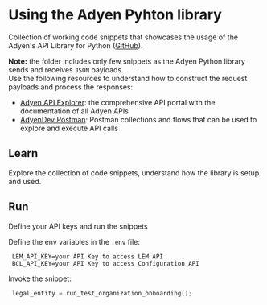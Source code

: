 # Using the Adyen Pyhton library

Collection of working code snippets that showcases the usage of the Adyen's API Library for Python ([GitHub](https://github.com/Adyen/adyen-python-api-library)).

**Note:** the folder includes only few snippets as the Adyen Python library sends and receives `JSON` payloads.  
Use the following resources to understand how to construct the request payloads and process the responses:
* [Adyen API Explorer](https://docs.adyen.com/api-explorer/): the comprehensive API portal with the documentation of all Adyen APIs  
* [AdyenDev Postman](https://www.postman.com/adyendev): Postman collections and flows that can be used to explore and execute API calls 

## Learn
Explore the collection of code snippets, understand how the library is setup and used.

## Run
Define your API keys and run the snippets

Define the env variables in the `.env` file:
```
 LEM_API_KEY=your API Key to access LEM API
 BCL_API_KEY=your API Key to access Configuration API
```
Invoke the snippet:
```python
 legal_entity = run_test_organization_onboarding();
```

